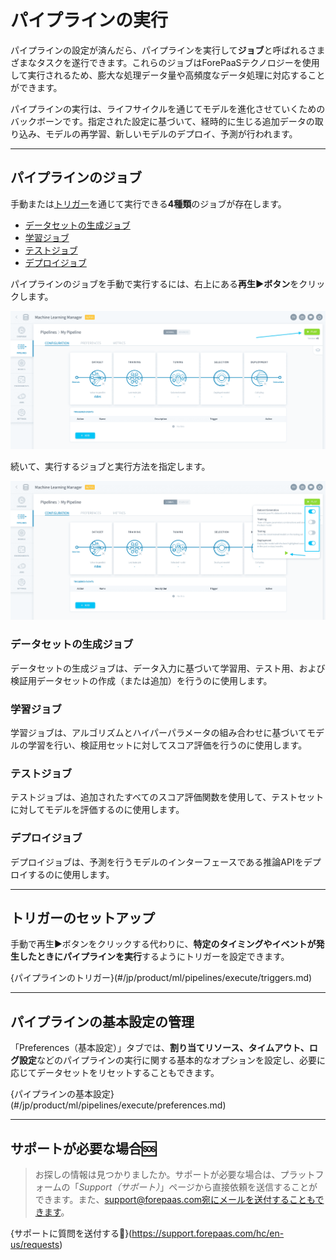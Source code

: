 # パイプラインの実行

パイプラインの設定が済んだら、パイプラインを実行して**ジョブ**と呼ばれるさまざまなタスクを遂行できます。これらのジョブはForePaaSテクノロジーを使用して実行されるため、膨大な処理データ量や高頻度なデータ処理に対応することができます。 

パイプラインの実行は、ライフサイクルを通じてモデルを進化させていくためのバックボーンです。指定された設定に基づいて、経時的に生じる追加データの取り込み、モデルの再学習、新しいモデルのデプロイ、予測が行われます。 

---
## パイプラインのジョブ

手動または[トリガー](jp/product/ml/pipelines/execute/triggers)を通じて実行できる**4種類**のジョブが存在します。

* [データセットの生成ジョブ](jp/product/ml/pipelines/execute/index.md?id=dataset-generation-jobs)
* [学習ジョブ](jp/product/ml/pipelines/execute/index.md?id=training-jobs)
* [テストジョブ](jp/product/ml/pipelines/execute/index.md?id=testing-jobs)
* [デプロイジョブ](jp/product/ml/pipelines/execute/index.md?id=deployment-jobs)

パイプラインのジョブを手動で実行するには、右上にある**再生▶️ボタン**をクリックします。

![machinelearning](picts/pipeline-play.png)

続いて、実行するジョブと実行方法を指定します。

![machinelearning](picts/pipeline-play2.png)



### データセットの生成ジョブ

データセットの生成ジョブは、データ入力に基づいて学習用、テスト用、および検証用データセットの作成（または追加）を行うのに使用します。

### 学習ジョブ

学習ジョブは、アルゴリズムとハイパーパラメータの組み合わせに基づいてモデルの学習を行い、検証用セットに対してスコア評価を行うのに使用します。

### テストジョブ

テストジョブは、追加されたすべてのスコア評価関数を使用して、テストセットに対してモデルを評価するのに使用します。

### デプロイジョブ

デプロイジョブは、予測を行うモデルのインターフェースである推論APIをデプロイするのに使用します。


---
## トリガーのセットアップ

手動で再生▶️ボタンをクリックする代わりに、**特定のタイミングやイベントが発生したときにパイプラインを実行**するようにトリガーを設定できます。 

{パイプラインのトリガー}(#/jp/product/ml/pipelines/execute/triggers.md)

---
## パイプラインの基本設定の管理

「Preferences（基本設定）」タブでは、**割り当てリソース、タイムアウト、ログ設定**などのパイプラインの実行に関する基本的なオプションを設定し、必要に応じてデータセットをリセットすることもできます。

{パイプラインの基本設定}(#/jp/product/ml/pipelines/execute/preferences.md)


---
##  サポートが必要な場合🆘

> お探しの情報は見つかりましたか。サポートが必要な場合は、プラットフォームの「*Support（サポート）*」ページから直接依頼を送信することができます。また、support@forepaas.com宛にメールを送付することもできます。

{サポートに質問を送付する🤔}(https://support.forepaas.com/hc/en-us/requests)